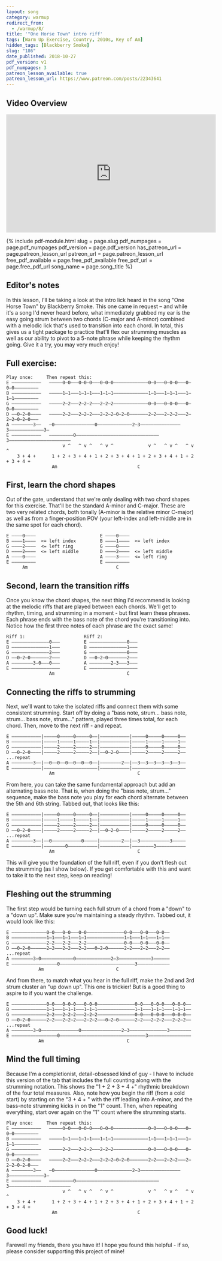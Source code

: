 ```yaml
---
layout: song
category: warmup
redirect_from:
  - /warmup/8/
title: '"One Horse Town" intro riff'
tags: [Warm Up Exercise, Country, 2010s, Key of Am]
hidden_tags: [Blackberry Smoke]
slug: "186"
date_published: 2018-10-27
pdf_version: v1
pdf_numpages: 3
patreon_lesson_available: true
patreon_lesson_url: https://www.patreon.com/posts/22343641
---
```


## Video Overview

<iframe width="560" height="315" src="https://www.youtube.com/embed/UpOljkXrlcU?showinfo=0" frameborder="0" allowfullscreen></iframe>
<!-- Coming soon! -->

{% include pdf-module.html slug = page.slug pdf_numpages = page.pdf_numpages pdf_version = page.pdf_version has_patreon_url = page.patreon_lesson_url patreon_url = page.patreon_lesson_url free_pdf_available = page.free_pdf_available free_pdf_url = page.free_pdf_url song_name = page.song_title %}

## Editor's notes

In this lesson, I'll be taking a look at the intro lick heard in the song "One Horse Town" by Blackberry Smoke. This one came in request – and while it's a song I'd never heard before, what immediately grabbed my ear is the easy going strum between two chords (C-major and A-minor) combined with a melodic lick that's used to transition into each chord. In total, this gives us a tight package to practice that'll flex our strumming muscles as well as our ability to pivot to a 5-note phrase while keeping the rhythm going. Give it a try, you may very much enjoy!

## Full exercise:

    Play once:     Then repeat this:                                
    E –––––––––––   –––––0–0–––0–0–0–––0–0–0–––––––––––––0–0–––0–0–0–––0–0–0–––––––––
    B –––––––––––   –––––1–1–––1–1–1–––1–1–1–––––––––––––1–1–––1–1–1–––1–1–1–––––––––
    G –––––––––––   –––––2–2–––2–2–2–––2–2–2–––––––––––––0–0–––0–0–0–––0–0–0–––––––––
    D ––0–2–0––––   –––––2–2–––2–2–2–––2–2–2–0–2–0–––––––2–2–––2–2–2–––2–2–2–0–2–0–––
    A ––––––––3––   –0–––––––––––––––0–––––––––––––2–3–––––––––––––––3–––––––––––––3–
    E –––––––––––   –––––––––0–––––––––––––––––––––––––––––––3–––––––––––––––––––––––
                         v ^   ^ v ^   ^ v ^             v ^   ^ v ^   ^ v ^
        3 + 4 +      1 + 2 + 3 + 4 + 1 + 2 + 3 + 4 + 1 + 2 + 3 + 4 + 1 + 2 + 3 + 4 +
                     Am                              C

## First, learn the chord shapes

Out of the gate, understand that we're only dealing with two chord shapes for this exercise. That'll be the standard A-minor and C-major. These are two very related chords, both tonally (A-minor is the relative minor C-major) as well as from a finger-position POV (your left-index and left-middle are in the same spot for each chord).

    E ––––0––––                        E ––––0––––                       
    B ––––1––––  <= left index         B ––––1––––  <= left index         
    G ––––2––––  <= left ring          G ––––0––––                       
    D ––––2––––  <= left middle        D ––––2––––  <= left middle      
    A ––––0––––                        A ––––3––––  <= left ring        
    E –––––––––                        E –––––––––                    
          Am                                 C                               

## Second, learn the transition riffs

Once you know the chord shapes, the next thing I'd recommend is looking at the melodic riffs that are played between each chords. We'll get to rhythm, timing, and strumming in a moment - but first learn these phrases. Each phrase ends with the bass note of the chord you're transitioning into. Notice how the first three notes of each phrase are the exact same!

    Riff 1:                      Riff 2:
    E ––––––––––––––0–––         E ––––––––––––––0–––
    B ––––––––––––––1–––         B ––––––––––––––1–––
    G ––––––––––––––2–––         G ––––––––––––––0–––
    D ––0–2–0–––––––2–––         D ––0–2–0–––––––2–––
    A ––––––––3–0–––0–––         A ––––––––2–3–––3–––
    E ––––––––––––––––––         E ––––––––––––––––––
                    Am                           C  

## Connecting the riffs to strumming

Next, we'll want to take the isolated riffs and connect them with some consistent strumming. Start off by doing a "bass note, strum... bass note, strum... bass note, strum..." pattern, played three times total, for each chord. Then, move to the next riff - and repeat.

    E –––––––––––|–––––0–––––0–––––0––|–––––––––––|–––––0–––––0–––––0––
    B –––––––––––|–––––1–––––1–––––1––|–––––––––––|–––––1–––––1–––––1––
    G –––––––––––|–––––2–––––2–––––2––|–––––––––––|–––––0–––––0–––––0––
    D ––0–2–0––––|–––––2–––––2–––––2––|––0–2–0––––|–––––2–––––2–––––2––   ...repeat
    A ––––––––3––|––0––0––0––0––0––0––|––––––––2––|––3––3––3––3––3––3––
    E –––––––––––|––––––––––––––––––––|–––––––––––|––––––––––––––––––––
                    Am                               C

From here, you can take the same fundamental approach but add an alternating bass note. That is, when doing the "bass note, strum..." sequence, make the bass note you play for each chord alternate between the 5th and 6th string. Tabbed out, that looks like this:

    E –––––––––––|–––––0–––––0–––––0––|–––––––––––|–––––0–––––0–––––0––
    B –––––––––––|–––––1–––––1–––––1––|–––––––––––|–––––1–––––1–––––1––
    G –––––––––––|–––––2–––––2–––––2––|–––––––––––|–––––0–––––0–––––0––
    D ––0–2–0––––|–––––2–––––2–––––2––|––0–2–0––––|–––––2–––––2–––––2––   ...repeat
    A ––––––––3––|––0–––––––––––0–––––|––––––––2––|––3–––––––––––3–––––
    E –––––––––––|––––––––0–––––––––––|–––––––––––|––––––––3–––––––––––
                    Am                               C

This will give you the foundation of the full riff, even if you don't flesh out the strumming (as I show below). If you get comfortable with this and want to take it to the next step, keep on reading!

## Fleshing out the strumming

The first step would be turning each full strum of a chord from a "down" to a "down up". Make sure you're maintaining a steady rhythm. Tabbed out, it would look like this:

    E –––––––––––––0–0–––0–0–––0–0––––––––––––––0–0–––0–0–––0–0––
    B –––––––––––––1–1–––1–1–––1–1––––––––––––––1–1–––1–1–––1–1––
    G –––––––––––––2–2–––2–2–––2–2––––––––––––––0–0–––0–0–––0–0––
    D ––0–2–0––––––2–2–––2–2–––2–2–––0–2–0––––––2–2–––2–2–––2–2––   ...repeat
    A ––––––––3–0––––––––––––0–––––––––––––2–3––––––––––––3––––––
    E –––––––––––––––––0––––––––––––––––––––––––––––3––––––––––––
                Am                           C

And from there, to match what you hear in the full riff, make the 2nd and 3rd strum cluster an "up down up". This one is trickier! But is a good thing to aspire to if you want the challenge.

    E –––––––––––––0–0–––0–0–0–––0–0–0––––––––––––––0–0–––0–0–0–––0–0–0––
    B –––––––––––––1–1–––1–1–1–––1–1–1––––––––––––––1–1–––1–1–1–––1–1–1––
    G –––––––––––––2–2–––2–2–2–––2–2–2––––––––––––––0–0–––0–0–0–––0–0–0––
    D ––0–2–0––––––2–2–––2–2–2–––2–2–2–––0–2–0––––––2–2–––2–2–2–––2–2–2––   ...repeat
    A ––––––––3–0––––––––––––––0–––––––––––––––2–3––––––––––––––3––––––––
    E –––––––––––––––––0––––––––––––––––––––––––––––––––3––––––––––––––––
                Am                               C

## Mind the full timing

Because I'm a completionist, detail-obsessed kind of guy - I have to include this version of the tab that includes the full counting along with the strumming notation. This shows the "1 + 2 + 3 + 4 +" rhythmic breakdown of the four total measures. Also, note how you begin the riff (from a cold start) by starting on the "3 + 4 + " with the riff leading into A-minor, and the bass-note strumming kicks in on the "1" count. Then, when repeating everything, start over again on the "1" count where the strumming starts.


    Play once:     Then repeat this:                                
    E –––––––––––   –––––0–0–––0–0–0–––0–0–0–––––––––––––0–0–––0–0–0–––0–0–0–––––––––
    B –––––––––––   –––––1–1–––1–1–1–––1–1–1–––––––––––––1–1–––1–1–1–––1–1–1–––––––––
    G –––––––––––   –––––2–2–––2–2–2–––2–2–2–––––––––––––0–0–––0–0–0–––0–0–0–––––––––
    D ––0–2–0––––   –––––2–2–––2–2–2–––2–2–2–0–2–0–––––––2–2–––2–2–2–––2–2–2–0–2–0–––
    A ––––––––3––   –0–––––––––––––––0–––––––––––––2–3–––––––––––––––3–––––––––––––3–
    E –––––––––––   –––––––––0–––––––––––––––––––––––––––––––3–––––––––––––––––––––––
                         v ^   ^ v ^   ^ v ^             v ^   ^ v ^   ^ v ^
        3 + 4 +      1 + 2 + 3 + 4 + 1 + 2 + 3 + 4 + 1 + 2 + 3 + 4 + 1 + 2 + 3 + 4 +
                     Am                              C

## Good luck!

Farewell my friends, there you have it! I hope you found this helpful - if so, please consider supporting this project of mine!
